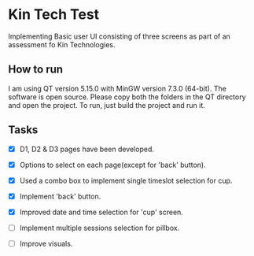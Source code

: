 # Kin Tech Test
Implementing Basic user UI consisting of three screens as part of an assessment fo Kin Technologies.


## How to run

I am using QT version 5.15.0 with MinGW version 7.3.0 (64-bit). The software is open source. Please copy both the folders in the QT directory and open the project. To run, just build the project and run it.


## Tasks 

- [x] D1, D2 & D3 pages have been developed.
- [x] Options to select on each page(except for 'back' button).
- [x] Used a combo box to implement single timeslot selection for cup.
- [x] Implement 'back' button.
- [x] Improved date and time selection for 'cup' screen.
- [ ] Implement multiple sessions selection for pillbox.
- [ ] Improve visuals.


